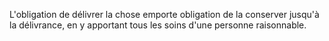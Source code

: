 L'obligation de délivrer la chose emporte obligation de la conserver jusqu'à la délivrance, en y apportant tous les soins d'une personne raisonnable.
